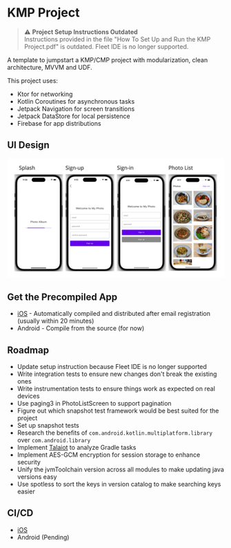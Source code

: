 # KMP Project

> ⚠️ **Project Setup Instructions Outdated**  
> Instructions provided in the file "How To Set Up and Run the KMP Project.pdf" is outdated. Fleet IDE is no longer supported.

A template to jumpstart a KMP/CMP project with modularization, clean architecture, MVVM and UDF.

This project uses:
- Ktor for networking
- Kotlin Coroutines for asynchronous tasks
- Jetpack Navigation for screen transitions
- Jetpack DataStore for local persistence
- Firebase for app distributions

## UI Design
![UI Design](ui_design.png)

## Get the Precompiled App
- [iOS](https://aungthiha.github.io/iOSAppAccessAutomation/pages/firebase-setup.html) - Automatically compiled and distributed after email registration (usually within 20 minutes)
- Android - Compile from the source (for now)

## Roadmap
- Update setup instruction because Fleet IDE is no longer supported 
- Write integration tests to ensure new changes don't break the existing ones
- Write instrumentation tests to ensure things work as expected on real devices
- Use paging3 in PhotoListScreen to support pagination
- Figure out which snapshot test framework would be best suited for the project
- Set up snapshot tests
- Research the benefits of `com.android.kotlin.multiplatform.library` over `com.android.library`
- Implement [Talaiot](https://github.com/cdsap/Talaiot) to analyze Gradle tasks
- Implement AES-GCM encryption for session storage to enhance security
- Unify the jvmToolchain version across all modules to make updating java versions easy
- Use spotless to sort the keys in version catalog to make searching keys easier

## CI/CD
- [iOS](https://github.com/AungThiha/iOSAppAccessAutomation)
- Android (Pending)
